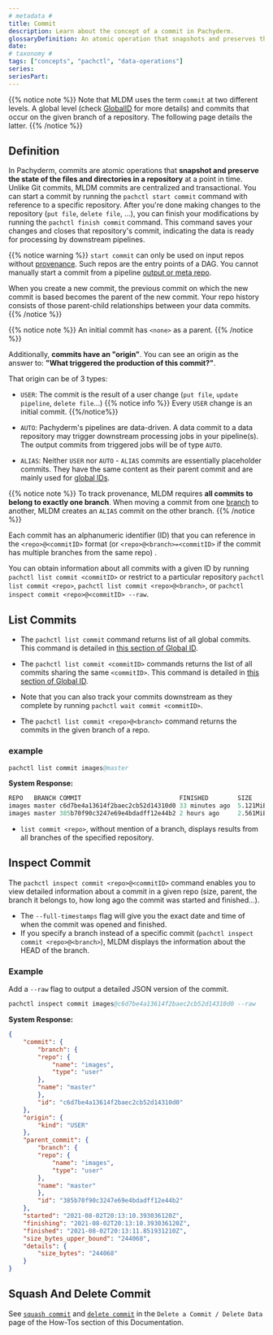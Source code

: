 ```yaml
---
# metadata # 
title: Commit
description: Learn about the concept of a commit in Pachyderm. 
glossaryDefinition: An atomic operation that snapshots and preserves the state of files/directories within a repository.
date: 
# taxonomy #
tags: ["concepts", "pachctl", "data-operations"]
series:
seriesPart:
--- 
```


{{% notice note %}}
Note that MLDM uses the term `commit` at two different levels. A global level (check [GlobalID](../../advanced-concepts/globalID) for more details) and commits that occur on the given branch of a repository. The following page details the latter. 
{{% /notice %}}

## Definition

In Pachyderm, commits are atomic operations that **snapshot and preserve the state of
the files and directories in a repository** at a point in time. 
Unlike Git commits, MLDM commits are centralized and transactional.
You can start a commit by running the `pachctl start commit` command with reference
to a specific repository. 
After you're done making changes to the repository (`put file`, `delete file`, ...),
you can finish your modifications by running the `pachctl finish commit` command.
This command saves your changes and closes that repository's commit,
indicating the data is ready for processing by downstream pipelines.

{{% notice warning %}}
`start commit` can only be used on input repos without [provenance](../provenance). Such repos are the entry points of a DAG. You cannot manually start a commit from a pipeline [output or meta repo](../repo).

When you create a new commit, the previous commit on which the new commit is based becomes the parent of the new commit. Your repo history consists of those parent-child relationships between your data commits.
{{% /notice %}}

{{% notice note %}}
An initial commit has `<none>` as a parent.
{{% /notice  %}}

Additionally, **commits have an "origin"**. You can see an origin as the answer to: **"What triggered the production of this commit?"**.

That origin can be of 3 types:

- `USER`: The commit is the result of a user change (`put file`, `update pipeline`, `delete file`...)
  {{% notice info %}}
  Every `USER` change is an initial commit.
  {{%/notice%}}

- `AUTO`: Pachyderm's pipelines are data-driven. A data commit to a data repository may
    trigger downstream processing jobs in your pipeline(s). The output commits from
    triggered jobs will be of type `AUTO`.
- `ALIAS`: Neither `USER` nor `AUTO` - `ALIAS` commits are essentially placeholder commits.
    They have the same content as their parent commit and are mainly used for [global IDs](../../advanced-concepts/globalID/).


{{% notice note %}}
To track provenance, MLDM requires **all commits to belong to exactly one branch**. When moving a commit from one [branch](../branch) to another, MLDM creates an `ALIAS` commit on the other branch.
{{% /notice %}}


Each commit has an alphanumeric identifier (ID) that you can reference in the `<repo>@<commitID>` format (or `<repo>@<branch>=<commitID>` if the commit has multiple branches from the same repo) .

You can obtain information about all commits with a given ID
by running `pachctl list commit <commitID>` or restrict to a particular repository `pachctl list commit <repo>`,
`pachctl list commit <repo>@<branch>`, or `pachctl inspect commit <repo>@<commitID> --raw`.

## List Commits
- The `pachctl list commit` command returns list of all global commits. This command is detailed in [this section of Global ID](../../advanced-concepts/globalID/#list-all-global-commits-and-global-jobs).

- The `pachctl list commit <commitID>` commands returns the list of all commits sharing the same `<commitID>`. This command is detailed in [this section of Global ID](../../advanced-concepts/globalID/#list-all-commits-and-jobs-with-a-global-id). 

- Note that you can also track your commits downstream as they complete by running `pachctl wait commit <commitID>`. 

- The `pachctl list commit <repo>@<branch>` command returns the commits in the given branch of a repo.

###  example
```s
pachctl list commit images@master
```

**System Response:**

```s
REPO   BRANCH COMMIT                           FINISHED        SIZE       ORIGIN DESCRIPTION
images master c6d7be4a13614f2baec2cb52d14310d0 33 minutes ago  5.121MiB    USER
images master 385b70f90c3247e69e4bdadff12e44b2 2 hours ago     2.561MiB    USER
```

- `list commit <repo>`, without mention of a branch, displays results from all branches of the specified repository.

## Inspect Commit
The `pachctl inspect commit <repo>@<commitID>` command enables you to view detailed
information about a commit in a given repo (size, parent, the branch it belongs to,
how long ago the commit was started and finished...).

- The `--full-timestamps` flag will give you the exact date and time
of when the commit was opened and finished.
- If you specify a branch instead of a specific commit (`pachctl inspect commit <repo>@<branch>`),
MLDM displays the information about the HEAD of the branch.

###  Example
Add a `--raw` flag to output a detailed JSON version of the commit.
```s
pachctl inspect commit images@c6d7be4a13614f2baec2cb52d14310d0 --raw
```

**System Response:**

```json
{
    "commit": {
        "branch": {
        "repo": {
            "name": "images",
            "type": "user"
        },
        "name": "master"
        },
        "id": "c6d7be4a13614f2baec2cb52d14310d0"
    },
    "origin": {
        "kind": "USER"
    },
    "parent_commit": {
        "branch": {
        "repo": {
            "name": "images",
            "type": "user"
        },
        "name": "master"
        },
        "id": "385b70f90c3247e69e4bdadff12e44b2"
    },
    "started": "2021-08-02T20:13:10.393036120Z",
    "finishing": "2021-08-02T20:13:10.393036120Z",
    "finished": "2021-08-02T20:13:11.851931210Z",
    "size_bytes_upper_bound": "244068",
    "details": {
        "size_bytes": "244068"
    }
}
```

## Squash And Delete Commit

See [`squash commit`](../../../how-tos/basic-data-operations/removing-data-from-pachyderm/#squash-non-head-commits) and  [`delete commit`](../../../how-tos/basic-data-operations/removing-data-from-pachyderm/#delete-the-head-of-a-branch) in the `Delete a Commit / Delete Data` page of the How-Tos section of this Documentation.





